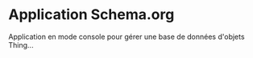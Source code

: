 # Application Schema.org

Application en mode console pour gérer une base de données d'objets Thing...
